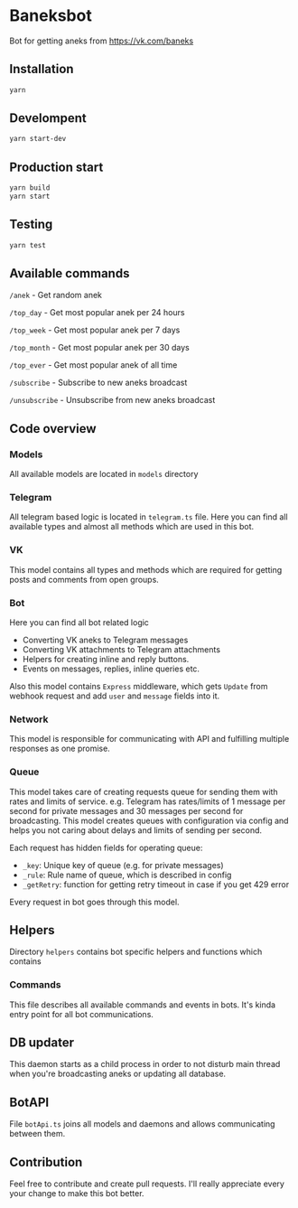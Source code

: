 # Baneksbot

Bot for getting aneks from https://vk.com/baneks

## Installation

```bash
yarn
```

## Develompent

```bash
yarn start-dev
```

## Production start

```bash
yarn build
yarn start
```

## Testing

```bash
yarn test
```

## Available commands

`/anek` - Get random anek

`/top_day` - Get most popular anek per 24 hours

`/top_week` - Get most popular anek per 7 days

`/top_month` - Get most popular anek per 30 days

`/top_ever` - Get most popular anek of all time

`/subscribe` - Subscribe to new aneks broadcast

`/unsubscribe` - Unsubscribe from new aneks broadcast

## Code overview

### Models

All available models are located in `models` directory

### Telegram

All telegram based logic is located in `telegram.ts` file. Here you can find all available types
and almost all methods which are used in this bot.

### VK

This model contains all types and methods which are required for getting posts and comments from open groups.

### Bot

Here you can find all bot related logic

- Converting VK aneks to Telegram messages
- Converting VK attachments to Telegram attachments
- Helpers for creating inline and reply buttons.
- Events on messages, replies, inline queries etc.

Also this model contains `Express` middleware, which gets `Update` from webhook request
and add `user` and `message` fields into it.

### Network

This model is responsible for communicating with API and fulfilling multiple responses as one promise.

### Queue

This model takes care of creating requests queue for sending them with rates and limits of service.
e.g. Telegram has rates/limits of 1 message per second for private messages and 30 messages per second for 
broadcasting. This model creates queues with configuration via config and helps you not caring about
delays and limits of sending per second.

Each request has hidden fields for operating queue:

- `_key`: Unique key of queue (e.g. for private messages)
- `_rule`: Rule name of queue, which is described in config
- `_getRetry`: function for getting retry timeout in case if you get 429 error

Every request in bot goes through this model.

## Helpers

Directory `helpers` contains bot specific helpers and functions which contains

### Commands

This file describes all available commands and events in bots.
It's kinda entry point for all bot communications.

## DB updater

This daemon starts as a child process in order to not disturb main thread when you're broadcasting aneks or updating all database.

## BotAPI

File `botApi.ts` joins all models and daemons and allows communicating between them.

## Contribution

Feel free to contribute and create pull requests. I'll really appreciate 
every your change to make this bot better.
